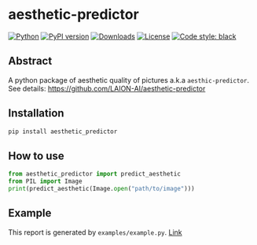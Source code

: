 # aesthetic-predictor

[![Python](https://img.shields.io/pypi/pyversions/aesthetic-predictor.svg)](https://pypi.org/project/aesthetic-predictor/)
[![PyPI version](https://badge.fury.io/py/aesthetic-predictor.svg)](https://badge.fury.io/py/aesthetic-predictor)
[![Downloads](https://static.pepy.tech/badge/aesthetic-predictor)](https://pepy.tech/project/aesthetic-predictor)
[![License](https://img.shields.io/pypi/l/aesthetic-predictor.svg)](https://github.com/google/aesthetic_predictor/blob/main/LICENSE)
[![Code style: black](https://img.shields.io/badge/code%20style-black-000000.svg)](https://github.com/psf/black)

## Abstract

A python package of aesthetic quality of pictures a.k.a `aesthic-predictor`.
See details: https://github.com/LAION-AI/aesthetic-predictor

## Installation

```python
pip install aesthetic_predictor
```

## How to use

```python
from aesthetic_predictor import predict_aesthetic
from PIL import Image
print(predict_aesthetic(Image.open("path/to/image")))
```

## Example

This report is generated by `examples/example.py`.
[Link](https://raw.githubusercontent.com/elda27/aesthetic-predictor/main/examples/scores.html)
